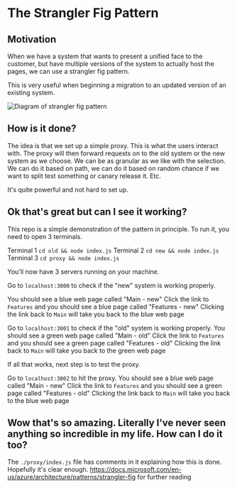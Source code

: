 # The Strangler Fig Pattern

## Motivation
When we have a system that wants to present a unified face to the customer, but have multiple versions of the system to actually host the pages, we can use a strangler fig pattern.

This is very useful when beginning a migration to an updated version of an existing system.

![Diagram of strangler fig pattern](https://docs.microsoft.com/en-us/azure/architecture/patterns/_images/strangler.png)

## How is it done?

The idea is that we set up a simple proxy. This is what the users interact with. The proxy will then forward requests on to the old system or the new system as we choose. We can be as granular as we like with the selection. We can do it based on path, we can do it based on random chance if we want to split test something or canary release it. Etc.

It's quite powerful and not hard to set up.

## Ok that's great but can I see it working?

This repo is a simple demonstration of the pattern in principle. To run it, you need to open 3 terminals. 

Terminal 1
`cd old && node index.js`
Terminal 2
`cd new && node index.js`
Terminal 3
`cd proxy && node index.js`

You'll now have 3 servers running on your machine.

Go to `localhost:3000` to check if the "new" system is working properly.

You should see a blue web page called "Main - new"
Click the link to `Features` and you should see a blue page called "Features - new"
Clicking the link back to `Main` will take you back to the blue web page


Go to `localhost:3001` to check if the "old" system is working properly.
You should see a green web page called "Main - old"
Click the link to `Features` and you should see a green page called "Features - old"
Clicking the link back to `Main` will take you back to the green web page

If all that works, next step is to test the proxy.

Go to `localhost:3002` to hit the proxy.
You should see a blue web page called "Main - new"
Click the link to `Features` and you should see a green page called "Features - old"
Clicking the link back to `Main` will take you back to the blue web page

## Wow that's so amazing. Literally I've never seen anything so incredible in my life. How can I do it too?
The `./proxy/index.js` file has comments in it explaining how this is done. Hopefully it's clear enough.
https://docs.microsoft.com/en-us/azure/architecture/patterns/strangler-fig for further reading
